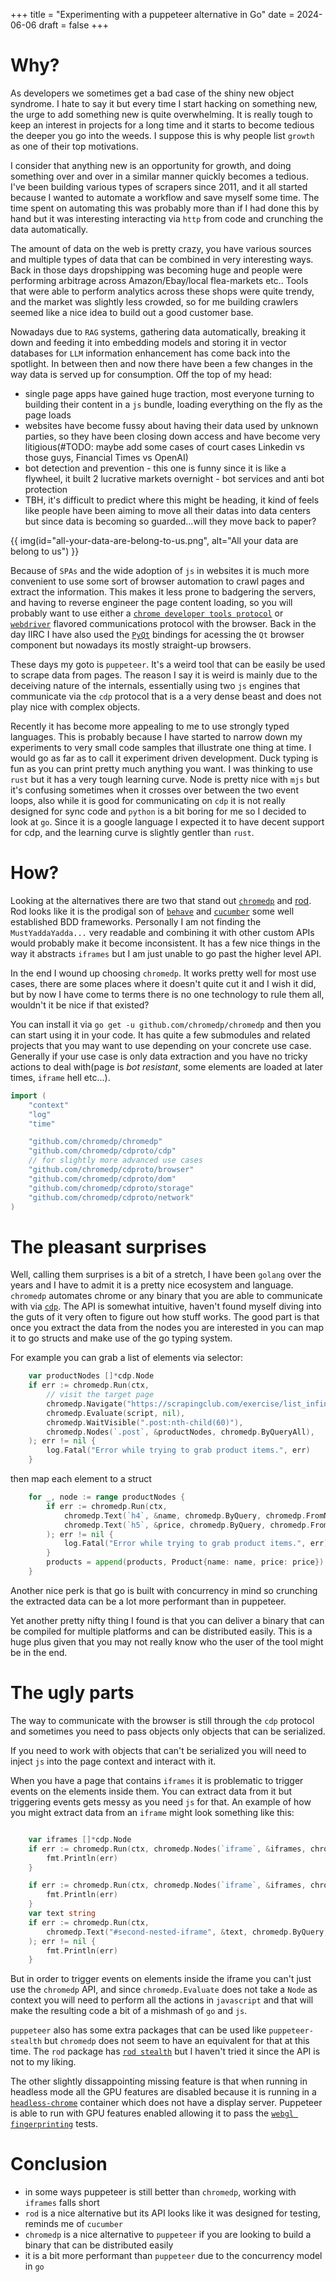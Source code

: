+++
title = "Experimenting with a puppeteer alternative in Go"
date = 2024-06-06
draft = false
+++

# Why?
As developers we sometimes get a bad case of the shiny new object syndrome. I hate to say it but every time I start hacking on something new, the urge to add something new is quite overwhelming. It is really tough to keep an interest in projects for a long time and it starts to become tedious the deeper you go into the weeds. I suppose this is why people list `growth` as one of their top motivations.

I consider that anything new is an opportunity for growth, and doing something over and over in a similar manner quickly becomes a tedious. I've been building various types of scrapers since 2011, and it all started because I wanted to automate a workflow and save myself some time. The time spent on automating this was probably more than if I had done this by hand but it was interesting interacting via `http` from code and crunching the data automatically.

The amount of data on the web is pretty crazy, you have various sources and multiple types of data that can be combined in very interesting ways. Back in those days dropshipping was becoming huge and people were performing arbitrage across Amazon/Ebay/local flea-markets etc.. Tools that were able to perform analytics across these shops were quite trendy, and the market was slightly less crowded, so for me building crawlers seemed like a nice idea to build out a good customer base.

Nowadays due to `RAG` systems, gathering data automatically, breaking it down and feeding it into embedding models and storing it in vector databases for `LLM` information enhancement has come back into the spotlight. In between then and now there have been a few changes in the way data is served up for consumption. Off the top of my head:
- single page apps have gained huge traction, most everyone turning to building their content in a `js` bundle, loading everything on the fly as the page loads
- websites have become fussy about having their data used by unknown parties, so they have been closing down access and have become very litigious(#TODO: maybe add some cases of court cases Linkedin vs those guys, Financial Times vs OpenAI)
- bot detection and prevention - this one is funny since it is like a flywheel, it built 2 lucrative markets overnight - bot services and anti bot protection
- TBH, it's difficult to predict where this might be heading, it kind of feels like people have been aiming to move all their datas into data centers but since data is becoming so guarded...will they move back to paper?

{{ img(id="all-your-data-are-belong-to-us.png", alt="All your data are belong to us") }}

Because of `SPAs` and the wide adoption of `js` in websites it is much more convenient to use some sort of browser automation to crawl pages and extract the information. This makes it less prone to badgering the servers, and having to reverse engineer the page content loading, so you will probably want to use either a [`chrome developer tools protocol`](https://chromedevtools.github.io/devtools-protocol/) or [`webdriver`](https://www.w3.org/TR/webdriver/) flavored communications protocol with the browser. Back in the day IIRC I have also used the [`PyQt`](https://www.riverbankcomputing.com/software/pyqt/intro) bindings for acessing the `Qt` browser component but nowadays its mostly straight-up browsers.

These days my goto is `puppeteer`. It's a weird tool that can be easily be used to scrape data from pages. The reason I say it is weird is mainly due to the deceiving nature of the internals, essentially using two `js` engines that communicate via the `cdp` protocol that is a a very dense beast and does not play nice with complex objects.

Recently it has become more appealing to me to use strongly typed languages. This is probably because I have started to narrow down my experiments to very small code samples that illustrate one thing at time. I would go as far as to call it experiment driven development. Duck typing is fun as you can print pretty much anything you want. I was thinking to use `rust` but it has a very tough learning curve. Node is pretty nice with `mjs` but it's confusing sometimes when it crosses over between the two event loops, also while it is good for communicating on `cdp` it is not really designed for sync code and `python` is a bit boring for me so I decided to look at `go`. Since it is a google language I expected it to have decent support for cdp, and the learning curve is slightly gentler than `rust`.

# How?
Looking at the alternatives there are two that stand out [`chromedp`](https://github.com/chromedp/chromedp) and [rod](https://go-rod.github.io/#/). Rod looks like it is the prodigal son of [`behave`](https://behave.readthedocs.io/en/latest/) and [`cucumber`](https://cucumber.io/) some well established BDD frameworks. Personally I am not finding the `MustYaddaYadda...` very readable and combining it with other custom APIs would probably make it become inconsistent. It has a few nice things in the way it abstracts `iframes` but I am just unable to go past the higher level API.

In the end I wound up choosing `chromedp`. It works pretty well for most use cases, there are some places where it doesn't quite cut it and I wish it did, but by now I have come to terms there is no one technology to rule them all, wouldn't it be nice if that existed?

You can install it via `go get -u github.com/chromedp/chromedp` and then you can start using it in your code. It has quite a few submodules and related projects that you may want to use depending on your concrete use case.
Generally if your use case is only data extraction and you have no tricky actions to deal with(page is _bot resistant_, some elements are loaded at later times, `iframe` hell etc...).

```go
import (
    "context"
    "log"
    "time"

    "github.com/chromedp/chromedp"
    "github.com/chromedp/cdproto/cdp"
    // for slightly more advanced use cases
    "github.com/chromedp/cdproto/browser"
    "github.com/chromedp/cdproto/dom"
    "github.com/chromedp/cdproto/storage"
    "github.com/chromedp/cdproto/network"
)
```

# The pleasant surprises
Well, calling them surprises is a bit of a stretch, I have been `golang` over the years and I have to admit it is a pretty nice ecosystem and language. 
`chromedp` automates chrome or any binary that you are able to communicate with via [`cdp`](https://github.com/chromedp/chromedp/blob/ebf842c7bc28db77d0bf4d757f5948d769d0866f/allocate.go#L349). The API is somewhat intuitive, haven't found myself diving into the guts of it very often to figure out how stuff works. The good part is that once you extract the data from the nodes you are interested in you can map it to go structs and make use of the go typing system. 

For example you can grab a list of elements via selector:
```go
	var productNodes []*cdp.Node
	if err := chromedp.Run(ctx,
		// visit the target page
		chromedp.Navigate("https://scrapingclub.com/exercise/list_infinite_scroll/"),
		chromedp.Evaluate(script, nil),
		chromedp.WaitVisible(".post:nth-child(60)"),
		chromedp.Nodes(`.post`, &productNodes, chromedp.ByQueryAll),
	); err != nil {
		log.Fatal("Error while trying to grab product items.", err)
	}
```

then map each element to a struct
```go
	for _, node := range productNodes {
		if err := chromedp.Run(ctx,
			chromedp.Text(`h4`, &name, chromedp.ByQuery, chromedp.FromNode(node)),
			chromedp.Text(`h5`, &price, chromedp.ByQuery, chromedp.FromNode(node)),
		); err != nil {
			log.Fatal("Error while trying to grab product items.", err)
		}
		products = append(products, Product{name: name, price: price})
	}
```

Another nice perk is that go is built with concurrency in mind so crunching the extracted data can be a lot more performant than in puppeteer.

Yet another pretty nifty thing I found is that you can deliver a binary that can be compiled for multiple platforms and can be distributed easily. This is a huge plus given that you may not really know who the user of the tool might be in the end.

# The ugly parts
The way to communicate with the browser is still through the `cdp` protocol and sometimes you need to pass objects only objects that can be serialized.

If you need to work with objects that can't be serialized you will need to inject `js` into the page context and interact with it.

When you have a page that contains `iframes` it is problematic to trigger events on the elements inside them. You can extract data from it but triggering events gets messy as you need `js` for that.
An example of how you might extract data from an `iframe` might look something like this:
```go

	var iframes []*cdp.Node
	if err := chromedp.Run(ctx, chromedp.Nodes(`iframe`, &iframes, chromedp.ByQuery)); err != nil {
		fmt.Println(err)
	}

	if err := chromedp.Run(ctx, chromedp.Nodes(`iframe`, &iframes, chromedp.ByQuery, chromedp.FromNode(iframes[0]))); err != nil {
		fmt.Println(err)
	}
	var text string
	if err := chromedp.Run(ctx,
		chromedp.Text("#second-nested-iframe", &text, chromedp.ByQuery, chromedp.FromNode(iframes[0])),
	); err != nil {
		fmt.Println(err)
	}
```

But in order to trigger events on elements inside the iframe you can't just use the `chromedp` API, and since `chromedp.Evaluate` does not take a `Node` as context you will need to perform all the actions in `javascript` and that will make the resulting code a bit of a mishmash of `go` and `js`.

`puppeteer` also has some extra packages that can be used like `puppeteer-stealth` but `chromedp` does not seem to have an equivalent for that at this time. The `rod` package has [`rod stealth`](https://github.com/go-rod/stealth) but I haven't tried it since the API is not to my liking.

The other slightly dissappointing missing feature is that when running in headless mode all the GPU features are disabled because it is running in a [`headless-chrome`](https://github.com/chromedp/docker-headless-shell) container which does not have a display server. Puppeteer is able to run with GPU features enabled allowing it to pass the [`webgl fingerprinting`](http://bot.sannysoft.com/) tests.

# Conclusion
- in some ways puppeteer is still better than `chromedp`, working with `iframes` falls short
- `rod` is a nice alternative but its API looks like it was designed for testing, reminds me of `cucumber`
- `chromedp` is a nice alternative to `puppeteer` if you are looking to build a binary that can be distributed easily 
- it is a bit more performant than `puppeteer` due to the concurrency model in `go`


